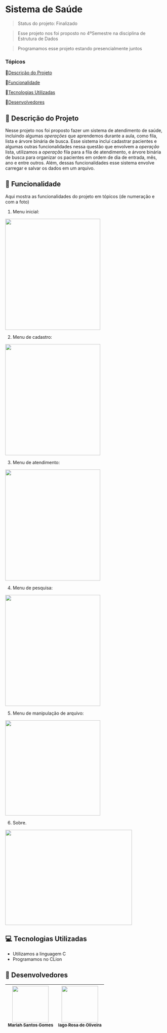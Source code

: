 # Sistema de Saúde

> Status do projeto: Finalizado

> Esse projeto nos foi proposto no 4ºSemestre na disciplina de Estrutura de Dados

> Programamos esse projeto estando presencialmente juntos 

### Tópicos

🔹[Descrição do Projeto](#pencil-descrição-do-projeto)

🔹[Funcionalidade](#mag_right-funcionalidade)

🔹[Tecnologias Utilizadas](#computer-tecnologias-utilizadas)

🔹[Desenvolvedores](#busts_in_silhouette-desenvolvedores)

## :pencil: Descrição do Projeto
Nesse projeto nos foi proposto fazer um sistema de atendimento de saúde, incluindo algumas *operações* que aprendemos durante a aula, como fila, lista e árvore binária de busca. Esse sistema incluí cadastrar pacientes e algumas outras funcionalidades nessa questão que envolvem a *operação* lista, utilizamos a *operação* fila para a fila de atendimento, e árvore binária de busca para organizar os pacientes em ordem de dia de entrada, mês, ano e entre outros. Além, dessas funcionalidades esse sistema envolve carregar e salvar os dados em um arquivo.

## :mag_right: Funcionalidade
Aqui mostra as funcionalidades do projeto em tópicos (de numeração e com a foto)

1. Menu inicial:

<div align="left">
   <img width=300 height=350 src="https://github.com/user-attachments/assets/c1602465-77e6-4750-908c-caccd6e8a5c3"/>
</div>

2. Menu de cadastro:

<div align="left">
   <img width=300 height=350 src="https://github.com/user-attachments/assets/83d287c3-4f9d-4d6a-b727-3c508babfa69"/>
</div>

3. Menu de atendimento:

<div align="left">
   <img width=300 height=350 src="https://github.com/user-attachments/assets/ead35ae8-da5a-474c-ab36-e90c604620e4"/>
</div>

4. Menu de pesquisa:

<div align="left">
   <img width=300 height=350 src="https://github.com/user-attachments/assets/512b88b3-b6fe-41c7-bf70-2157e4fd547c"/>
</div>

5. Menu de manipulação de arquivo:

<div align="left">
   <img width=300 height=300 src="https://github.com/user-attachments/assets/bcccae89-39f7-46ec-8717-06d0181dc715"/>
</div>

6. Sobre.

<div align="left">
   <img width=400 height=300 src="https://github.com/user-attachments/assets/65e9ca88-f5d1-44ba-b467-be042deda8d0"/>
</div>

## :computer: Tecnologias Utilizadas
- Utilizamos a linguagem C
- Programamos no CLion

## :busts_in_silhouette: Desenvolvedores
| [<img loading="lazy" src="https://github.com/Mariah-Gomes/ProjetoCompMovel1/assets/141663285/e6827fd1-d8fe-4740-b6fc-fbbfccd05752" width=115><br><sub>Mariah Santos Gomes</sub>](https://github.com/Mariah-Gomes) | [<img loading="lazy" src="https://github.com/Mariah-Gomes/ProjetoCompMovel1/assets/141663285/66d7e656-b9e4-43b7-94fa-931b736df881" width=115><br><sub>Iago Rosa de Oliveira</sub>](https://github.com/iagorosa28) |
| :---: | :---: |
